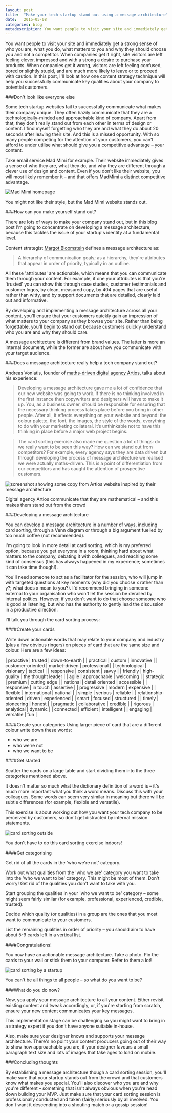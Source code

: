 ```yaml
---
layout: post
title:  "Make your tech startup stand out using a message architecture"
date:   2015-05-08 
categories: blog
metadescription: You want people to visit your site and immediately get a strong sense of who you are, what you do, what matters to you and why they should choose you and not a competitor. When companies get it right, site visitors are left feeling clever, impressed and with a strong a desire to purchase your products. When companies get it wrong, visitors are left feeling confused, bored or slightly stupid, and are much more likely to leave or to proceed with caution. In this post, I'll look at how one content strategy technique will help you successfully communicate key qualities about your company to potential customers.
---
```




You want people to visit your site and immediately get a strong sense of who you are, what you do, what matters to you and why they should choose you and not a competitor. When companies get it right, site visitors are left feeling clever, impressed and with a strong a desire to purchase your products. When companies get it wrong, visitors are left feeling confused, bored or slightly stupid, and are much more likely to leave or to proceed with caution. In this post, I'll look at how one content strategy technique will help you successfully communicate key qualities about your company to potential customers.


###Don't look like everyone else

Some tech startup websites fail to successfully communicate what makes their company unique. They often hazily communicate that they are a technologically-minded and approachable kind of company. Apart from that, they don't really stand out from each other in terms of design or content. I find myself forgetting who they are and what they do about 20 seconds after leaving their site. And this is a missed opportunity. With so many people competing for the attention of your customers, you can't afford to under utilise what should give you a competitive advantage – your content. 

Take email service Mad Mimi for example. Their website immediately gives a sense of who they are, what they do, and why they are different through a clever use of design and content. Even if you don't like their website, you will most likely remember it – and that offers MadMimi a distinct competitive advantage.

<img class="Mad-Mimi" src="/images/mad-mimi.png" alt="Mad Mimi homepage">

<div class="blog_caption">

You might not like their style, but the Mad Mimi website stands out.

</div>




###How can you make yourself stand out?

There are lots of ways to make your company stand out, but in this blog post I'm going to concentrate on developing a message architecture, because this tackles the issue of your startup's identity at a fundamental level. 

Content strategist [Margot Bloomstein](http://appropriateinc.com/) defines a message architecture as:

> A hierarchy of communication goals; as a hierarchy, they're attributes that appear in order of priority, typically in an outline. 

All these 'attributes' are actionable, which means that you can communicate them through your content. For example, if one your attributes is that you're 'trusted' you can show this through case studies, customer testimonials and customer logos, by clean, measured copy, by 404 pages that are useful rather than witty, and by support documents that are detailed, clearly laid out and informative.

By developing and implementing a message architecture across all your content, you'll ensure that your customers quickly gain an impression of what matters to your company as they browse your site. Rather than being forgettable, you'll begin to stand out because customers quickly understand who you are and why they should care.

A message architecture is different from brand values. The latter is more an internal document, while the former are about how you communicate with your target audience. 

###Does a message architecture really help a tech company stand out?

Andreas Voniatis, founder of [maths-driven digital agency Artios](https://artios.io/), talks about his experience:

>Developing a message architecture gave me a lot of confidence that our new website was going to work. If there is no thinking involved in the first instance then copywriters and designers will have to make it up. You, as a business owner, should be responsible for ensuring that the necessary thinking process takes place before you bring in other people. After all, it effects everything on your website and beyond: the colour palette, the font, the images, the style of the words, everything to do with your marketing collateral. It’s unthinkable not to have this thinking in place before a major web project begins.

>The card sorting exercise also made me question a lot of things: do we really want to be seen this way? How can we stand out from competitors? For example, every agency says they are data driven but through developing the process of message architecture we realised we were actually maths-driven. This is a point of differentiation from our competitors and has caught the attention of prospective customers.

<img class="Artios-screenshot" src="/images/Artios-copy-screenshot.png" alt="screenshot showing some copy from Artios website inspired by their message architecture">

<div class="blog_caption">

Digital agency Artios communicate that they are mathematical – and this makes them stand out from the crowd

</div>


###Developing a message architecture 

You can develop a message architecture in a number of ways, including card sorting, through a Venn diagram or through a big argument fuelled by too much coffee (not recommended). 

I'm going to look in more detail at card sorting, which is my preferred option, because you get everyone in a room, thinking hard about what matters to the company, debating it with colleagues, and reaching some kind of consensus (this has always happened in my experience; sometimes it can take time though!).

You'll need someone to act as a facilitator for the session, who will jump in with targeted questions at key moments (why did you choose x rather than y?; what does x mean to you?). I'd recommend bringing in someone external to your organisation who won't let the session be derailed by internal politics. However, if you don't want to do that choose someone who is good at listening, but who has the authority to gently lead the discussion in a productive direction. 


I'll talk you through the card sorting process:

####Create your cards

Write down actionable words that may relate to your company and industry (plus a few obvious ringers) on pieces of card that are the same size and colour. Here are a few ideas:

| proactive | trusted | down-to-earth |
| practical | custom | innovative |
| customer-oriented | market-driven | professional |
| technological | visionary | tactical |
| responsive | consistent | savvy |
| friendly | high-quality | the thought leader |
| agile | approachable | welcoming |
| strategic | premium | cutting edge |
| national | detail oriented | accessible |
| responsive | in touch | assertive |
| progressive | modern | expensive |
| flexible | international | national | 
| simple | serious | reliable |
| relationship-oriented | driven | experienced |
| smart | focused | structured |
| timely | pioneering | honest |
| pragmatic | collaborative | credible |
| rigorous | analytical | dynamic |
| connected | efficient | intelligent |
| engaging | versatile | fun |


####Create your categories
Using larger piece of card that are a different colour write down these words:

* who we are
* who we're not
* who we want to be

####Get started

Scatter the cards on a large table and start dividing them into the three categories mentioned above. 

It doesn't matter so much what the dictionary definition of a word is – it's much more important what you think a word means. Discuss this with your colleagues. Some words can seem very similar in meaning but there will be subtle differences (for example, flexible and versatile).

This exercise is about working out how you want your tech company to be perceived by customers, so don't get distracted by internal mission statements. 

<img class="card-sorting" src="/images/card_sorting_big.jpg" alt="card sorting outside">

<div class="blog_caption">

You don't have to do this card sorting exercise indoors! 

</div>

####Get categorising

Get rid of all the cards in the 'who we're not' category.

Work out what qualities from the 'who we are' category you want to take into the 'who we want to be' category. This might be most of them. Don't worry! Get rid of the qualities you don't want to take with you. 

Start grouping the qualities in your 'who we want to be' category – some might seem fairly similar (for example, professional, experienced, credible, trusted). 

Decide which quality (or qualities) in a group are the ones that you most want to communicate to your customers.

List the remaining qualities in order of priority – you should aim to have about 5-9 cards left in a vertical list.


####Congratulations!

You now have an actionable message architecture. Take a photo. Pin the cards to your wall or stick them to your computer. Refer to them a lot!

<img class="card-sorting" src="/images/card-sorting-example-2.jpg" alt="card sorting by a startup">

<div class="blog_caption">

You can't be all things to all people – so what do you want to be?

</div>


###What do you do now?

Now, you apply your message architecture to all your content. Either revisit existing content and tweak accordingly, or, if you're starting from scratch, ensure your new content communicates your key messages. 

This implementation stage can be challenging so you might want to bring in a strategy expert if you don't have anyone suitable in-house.

Also, make sure your designer knows and supports your message architecture. There's no point your content producers going out of their way to show how approachable you are, if your designer favours a small paragraph text size and lots of images that take ages to load on mobile.


###Concluding thoughts

By establishing a message architecture though a card sorting session, you'll make sure that your startup stands out from the crowd and that customers know what makes you special. You'll also discover who you are and why you're different – something that isn't always obvious when you're head down building your MVP. Just make sure that your card sorting session is professionally conducted and taken (fairly) seriously by all involved. You don't want it descending into a shouting match or a gossip session!




